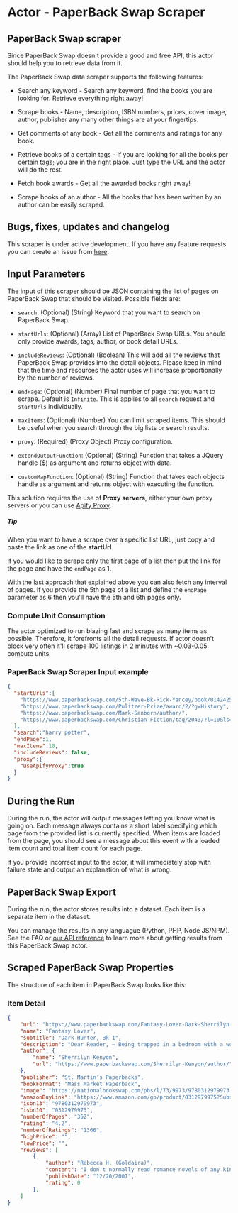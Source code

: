 # Actor - PaperBack Swap Scraper

## PaperBack Swap scraper

Since PaperBack Swap doesn't provide a good and free API, this actor should help you to retrieve data from it.

The PaperBack Swap data scraper supports the following features:

-   Search any keyword - Search any keyword, find the books you are looking for. Retrieve everything right away!

-   Scrape books - Name, description, ISBN numbers, prices, cover image, author, publisher any many other things are at your fingertips.

-   Get comments of any book - Get all the comments and ratings for any book.

-   Retrieve books of a certain tags - If you are looking for all the books per certain tags; you are in the right place. Just type the URL and the actor will do the rest.

-   Fetch book awards - Get all the awarded books right away!

-   Scrape books of an author - All the books that has been written by an author can be easily scraped.

## Bugs, fixes, updates and changelog

This scraper is under active development. If you have any feature requests you can create an issue from [here](https://github.com/epctex/paperbackswap-scraper/issues).

## Input Parameters

The input of this scraper should be JSON containing the list of pages on PaperBack Swap that should be visited. Possible fields are:

- `search`: (Optional) (String) Keyword that you want to search on PaperBack Swap.

- `startUrls`: (Optional) (Array) List of PaperBack Swap URLs. You should only provide awards, tags, author, or book detail URLs.

- `includeReviews`: (Optional) (Boolean) This will add all the reviews that PaperBack Swap provides into the detail objects. Please keep in mind that the time and resources the actor uses will increase proportionally by the number of reviews.

- `endPage`: (Optional) (Number) Final number of page that you want to scrape. Default is `Infinite`. This is applies to all `search` request and `startUrls` individually.

- `maxItems`: (Optional) (Number) You can limit scraped items. This should be useful when you search through the big lists or search results.

- `proxy`: (Required) (Proxy Object) Proxy configuration.

- `extendOutputFunction`: (Optional) (String) Function that takes a JQuery handle ($) as argument and returns object with data.

- `customMapFunction`: (Optional) (String) Function that takes each objects handle as argument and returns object with executing the function.

This solution requires the use of **Proxy servers**, either your own proxy servers or you can use [Apify Proxy](https://www.apify.com/docs/proxy).

##### Tip

When you want to have a scrape over a specific list URL, just copy and paste the link as one of the **startUrl**.

If you would like to scrape only the first page of a list then put the link for the page and have the `endPage` as 1.

With the last approach that explained above you can also fetch any interval of pages. If you provide the 5th page of a list and define the `endPage` parameter as 6 then you'll have the 5th and 6th pages only.

### Compute Unit Consumption

The actor optimized to run blazing fast and scrape as many items as possible. Therefore, it forefronts all the detail requests. If actor doesn't block very often it'll scrape 100 listings in 2 minutes with ~0.03-0.05 compute units.

### PaperBack Swap Scraper Input example

```json
{
  "startUrls":[
    "https://www.paperbackswap.com/5th-Wave-Bk-Rick-Yancey/book/0142425834/",
    "https://www.paperbackswap.com/Pulitzer-Prize/award/2/?g=History",
    "https://www.paperbackswap.com/Mark-Sanborn/author/",
    "https://www.paperbackswap.com/Christian-Fiction/tag/2043/?l=10&ls=10"
  ],
  "search":"harry potter",
  "endPage":1,
  "maxItems":10,
  "includeReviews": false,
  "proxy":{
    "useApifyProxy":true
  }
}
```

## During the Run

During the run, the actor will output messages letting you know what is going on. Each message always contains a short label specifying which page from the provided list is currently specified.
When items are loaded from the page, you should see a message about this event with a loaded item count and total item count for each page.

If you provide incorrect input to the actor, it will immediately stop with failure state and output an explanation of what is wrong.

## PaperBack Swap Export

During the run, the actor stores results into a dataset. Each item is a separate item in the dataset.

You can manage the results in any languague (Python, PHP, Node JS/NPM). See the FAQ or <a href="https://www.apify.com/docs/api" target="blank">our API reference</a> to learn more about getting results from this PaperBack Swap actor.

## Scraped PaperBack Swap Properties

The structure of each item in PaperBack Swap looks like this:

### Item Detail

```json
{
	"url": "https://www.paperbackswap.com/Fantasy-Lover-Dark-Sherrilyn-Kenyon/book/0312979975/",
	"name": "Fantasy Lover",
	"subtitle": "Dark-Hunter, Bk 1",
	"description": "Dear Reader, — Being trapped in a bedroom with a woman is a grand thing. Being trapped in hundreds of bedrooms over two thousand years isn't. And being cursed into a book as a love-slave for eternity can ruin even a Spartan warrior's day. — As a love-slave, I knew everything about women. How to touch them, how to savor them, and most of al...  more »l how to pleasure them. But when I was summoned to fulfill Grace Alexander's sexual fantasies, I found the first woman in history who saw me as a man with a tormented past. She, alone, bothered to take me out of the bedroom and into the world. She taught me to love again.\n\nBut I was not born to know love. I was cursed to walk eternity alone. As a general, I had long ago accepted my sentence. Yet now I have found Grace-the one thing my wounded heart cannot survive without. Sure, love can heal all wounds, but can it break a two thousand year old curse?\n\nJulian of Macedon  « less",
	"author": {
		"name": "Sherrilyn Kenyon",
		"url": "https://www.paperbackswap.com/Sherrilyn-Kenyon/author/"
	},
	"publisher": "St. Martin's Paperbacks",
	"bookFormat": "Mass Market Paperback",
	"image": "https://nationalbookswap.com/pbs/l/73/9973/9780312979973.jpg",
	"amazonBuyLink": "https://www.amazon.com/gp/product/0312979975?SubscriptionId=AKIAJXCVBYSZT4DROVVA&tag=pbs_00005-20&linkCode=xm2&camp=2025&creative=165953&creativeASIN=0312979975",
	"isbn13": "9780312979973",
	"isbn10": "0312979975",
	"numberOfPages": "352",
	"rating": "4.2",
	"numberOfRatings": "1366",
	"highPrice": "",
	"lowPrice": "",
	"reviews": [
		{
			"author": "Rebecca H. (Goldaira)",
			"content": "I don't normally read romance novels of any kind.  I find them unbelievable and boring.  I only read this book because it was a recommendation by a friend and she dared me to read and see if I didn't like it.  I didn't like it, I loved it.  This is a fabulous book that keeps your interest.  Very enjoyable read, even for people who don't normally read this kind of stuff.  I am going to be reading more of this authors work.",
			"publishDate": "12/20/2007",
			"rating": 0
		},
	]
}
```
